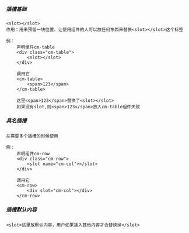 ##### 插槽基础
    <slot></slot>
    作用：用来预留一块位置，让使用组件的人可以放任何东西来替换<slot></slot>这个标签
    
    例：
        声明组件cm-table
        <div class="cm-table">
            <slot></slot>
        </div>
        
        调用它
        <cm-table>
            <span>123</span>
        </cm-table>
        
        这里<span>123</span>替换了<slot></slot>
        如果没有slot,则<span>123</span>放入cm-table组件失败
        
##### 具名插槽
    在需要多个插槽的时候使用
    
    例：
        声明组件cm-row
        <div class="cm-row">
            <slot name="cm-col"></slot>
        </div>
        
        调用它
        <cm-row>
            <div slot="cm-col"></div>
        </cm-row>
        
##### 插槽默认内容
    <slot>这里放默认内容，用户如果插入其他内容才会替换掉</slot>
    
    
    
    
    
    
    
    
    
    
    
    
    
    
    
    
    


